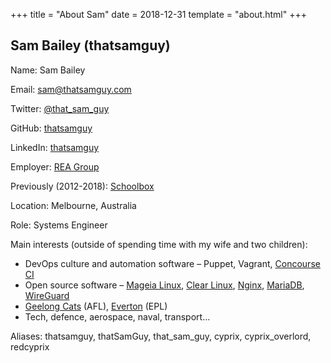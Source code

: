 +++
title = "About Sam"
date = 2018-12-31
template = "about.html"
+++

## Sam Bailey (thatsamguy)

Name: Sam Bailey

Email: sam@thatsamguy.com

Twitter: [@that_sam_guy](https://twitter.com/that_sam_guy)

GitHub: [thatsamguy](https://github.com/thatsamguy)

LinkedIn: [thatsamguy](https://www.linkedin.com/in/thatsamguy)

Employer: [REA Group](https://www.rea-group.com)

Previously (2012-2018): [Schoolbox](https://schoolbox.com.au/)

Location: Melbourne, Australia

Role: Systems Engineer

Main interests (outside of spending time with my wife and two children):

* DevOps culture and automation software – Puppet, Vagrant, [Concourse CI](https://concourse-ci.org/)
* Open source software – [Mageia Linux](https://mageia.org/), [Clear Linux](https://clearlinux.org/), [Nginx](https://nginx.org/), [MariaDB](https://mariadb.org/), [WireGuard](https://wireguard.com/)
* [Geelong Cats](http://www.geelongcats.com.au/) (AFL), [Everton](http://www.evertonfc.com/home) (EPL)
* Tech, defence, aerospace, naval, transport…

Aliases: thatsamguy, thatSamGuy, that_sam_guy, cyprix, cyprix_overlord, redcyprix
